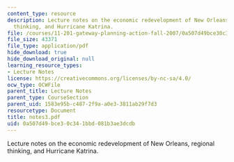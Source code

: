 ```yaml
---
content_type: resource
description: Lecture notes on the economic redevelopment of New Orleans, regional
  thinking, and Hurricane Katrina.
file: /courses/11-201-gateway-planning-action-fall-2007/0a507d49bce30c341bbd081b3ae3dcdb_notes3.pdf
file_size: 43371
file_type: application/pdf
hide_download: true
hide_download_original: null
learning_resource_types:
- Lecture Notes
license: https://creativecommons.org/licenses/by-nc-sa/4.0/
ocw_type: OCWFile
parent_title: Lecture Notes
parent_type: CourseSection
parent_uid: 1583e95b-c487-2f9a-a0e3-3811ab29f7d3
resourcetype: Document
title: notes3.pdf
uid: 0a507d49-bce3-0c34-1bbd-081b3ae3dcdb
---
```

Lecture notes on the economic redevelopment of New Orleans, regional thinking, and Hurricane Katrina.